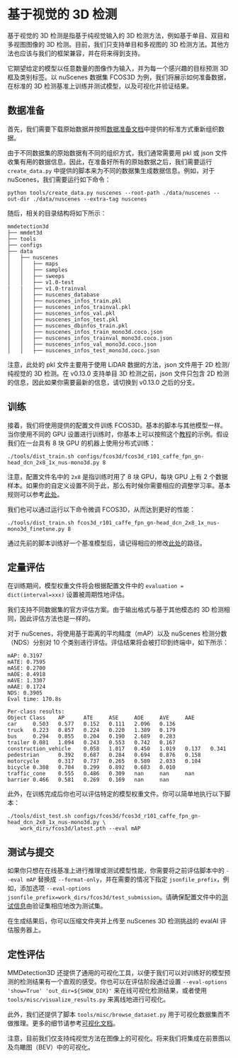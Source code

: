 # 基于视觉的 3D 检测

基于视觉的 3D 检测是指基于纯视觉输入的 3D 检测方法，例如基于单目、双目和多视图图像的 3D 检测。目前，我们只支持单目和多视图的 3D 检测方法。其他方法也应该与我们的框架兼容，并在将来得到支持。

它期望给定的模型以任意数量的图像作为输入，并为每一个感兴趣的目标预测 3D 框及类别标签。以 nuScenes 数据集 FCOS3D 为例，我们将展示如何准备数据，在标准的 3D 检测基准上训练并测试模型，以及可视化并验证结果。

## 数据准备

首先，我们需要下载原始数据并按照[数据准备文档](https://mmdetection3d.readthedocs.io/zh_CN/latest/data_preparation.html)中提供的标准方式重新组织数据。

由于不同数据集的原始数据有不同的组织方式，我们通常需要用 pkl 或 json 文件收集有用的数据信息。因此，在准备好所有的原始数据之后，我们需要运行 `create_data.py` 中提供的脚本来为不同的数据集生成数据信息。例如，对于 nuScenes，我们需要运行如下命令：

```
python tools/create_data.py nuscenes --root-path ./data/nuscenes --out-dir ./data/nuscenes --extra-tag nuscenes
```

随后，相关的目录结构将如下所示：

```
mmdetection3d
├── mmdet3d
├── tools
├── configs
├── data
│   ├── nuscenes
│   │   ├── maps
│   │   ├── samples
│   │   ├── sweeps
│   │   ├── v1.0-test
|   |   ├── v1.0-trainval
│   │   ├── nuscenes_database
│   │   ├── nuscenes_infos_train.pkl
│   │   ├── nuscenes_infos_trainval.pkl
│   │   ├── nuscenes_infos_val.pkl
│   │   ├── nuscenes_infos_test.pkl
│   │   ├── nuscenes_dbinfos_train.pkl
│   │   ├── nuscenes_infos_train_mono3d.coco.json
│   │   ├── nuscenes_infos_trainval_mono3d.coco.json
│   │   ├── nuscenes_infos_val_mono3d.coco.json
│   │   ├── nuscenes_infos_test_mono3d.coco.json
```

注意，此处的 pkl 文件主要用于使用 LiDAR 数据的方法，json 文件用于 2D 检测/纯视觉的 3D 检测。在 v0.13.0 支持单目 3D 检测之前，json 文件只包含 2D 检测的信息，因此如果你需要最新的信息，请切换到 v0.13.0 之后的分支。

## 训练

接着，我们将使用提供的配置文件训练 FCOS3D。基本的脚本与其他模型一样。当你使用不同的 GPU 设置进行训练时，你基本上可以按照这个[教程](https://mmdetection3d.readthedocs.io/zh_CN/latest/1_exist_data_model.html#inference-with-existing-models)的示例。假设我们在一台具有 8 块 GPU 的机器上使用分布式训练：

```
./tools/dist_train.sh configs/fcos3d/fcos3d_r101_caffe_fpn_gn-head_dcn_2x8_1x_nus-mono3d.py 8
```

注意，配置文件名中的 `2x8` 是指训练时用了 8 块 GPU，每块 GPU 上有 2 个数据样本。如果你的自定义设置不同于此，那么有时候你需要相应的调整学习率。基本规则可以参考[此处](https://arxiv.org/abs/1706.02677)。

我们也可以通过运行以下命令微调 FCOS3D，从而达到更好的性能：

```
./tools/dist_train.sh fcos3d_r101_caffe_fpn_gn-head_dcn_2x8_1x_nus-mono3d_finetune.py 8
```

通过先前的脚本训练好一个基准模型后，请记得相应的修改[此处](https://github.com/open-mmlab/mmdetection3d/blob/main/configs/fcos3d/fcos3d_r101_caffe_fpn_gn-head_dcn_2x8_1x_nus-mono3d_finetune.py#L8)的路径。

## 定量评估

在训练期间，模型权重文件将会根据配置文件中的 `evaluation = dict(interval=xxx)` 设置被周期性地评估。

我们支持不同数据集的官方评估方案。由于输出格式与基于其他模态的 3D 检测相同，因此评估方法也是一样的。

对于 nuScenes，将使用基于距离的平均精度（mAP）以及 nuScenes 检测分数（NDS）分别对 10 个类别进行评估。评估结果将会被打印到终端中，如下所示：

```
mAP: 0.3197
mATE: 0.7595
mASE: 0.2700
mAOE: 0.4918
mAVE: 1.3307
mAAE: 0.1724
NDS: 0.3905
Eval time: 170.8s

Per-class results:
Object Class    AP      ATE     ASE     AOE     AVE     AAE
car     0.503   0.577   0.152   0.111   2.096   0.136
truck   0.223   0.857   0.224   0.220   1.389   0.179
bus     0.294   0.855   0.204   0.190   2.689   0.283
trailer 0.081   1.094   0.243   0.553   0.742   0.167
construction_vehicle    0.058   1.017   0.450   1.019   0.137   0.341
pedestrian      0.392   0.687   0.284   0.694   0.876   0.158
motorcycle      0.317   0.737   0.265   0.580   2.033   0.104
bicycle 0.308   0.704   0.299   0.892   0.683   0.010
traffic_cone    0.555   0.486   0.309   nan     nan     nan
barrier 0.466   0.581   0.269   0.169   nan     nan
```

此外，在训练完成后你也可以评估特定的模型权重文件。你可以简单地执行以下脚本：

```
./tools/dist_test.sh configs/fcos3d/fcos3d_r101_caffe_fpn_gn-head_dcn_2x8_1x_nus-mono3d.py \
    work_dirs/fcos3d/latest.pth --eval mAP
```

## 测试与提交

如果你只想在在线基准上进行推理或测试模型性能，你需要将之前评估脚本中的 `--eval mAP` 替换成 `--format-only`，并在需要的情况下指定 `jsonfile_prefix`，例如，添加选项 `--eval-options jsonfile_prefix=work_dirs/fcos3d/test_submission`。请确保配置文件中的[测试信息](https://github.com/open-mmlab/mmdetection3d/blob/main/configs/_base_/datasets/nus-mono3d.py#L93)由验证集相应地改为测试集。

在生成结果后，你可以压缩文件夹并上传至 nuScenes 3D 检测挑战的 evalAI 评估服务器上。

## 定性评估

MMDetection3D 还提供了通用的可视化工具，以便于我们可以对训练好的模型预测的检测结果有一个直观的感受。你也可以在评估阶段通过设置 `--eval-options 'show=True' 'out_dir=${SHOW_DIR}'` 来在线可视化检测结果，或者使用 `tools/misc/visualize_results.py` 来离线地进行可视化。

此外，我们还提供了脚本 `tools/misc/browse_dataset.py` 用于可视化数据集而不做推理。更多的细节请参考[可视化文档](https://mmdetection3d.readthedocs.io/zh_CN/latest/useful_tools.html#visualization)。

注意，目前我们仅支持纯视觉方法在图像上的可视化。将来我们将集成在前景图以及鸟瞰图（BEV）中的可视化。
